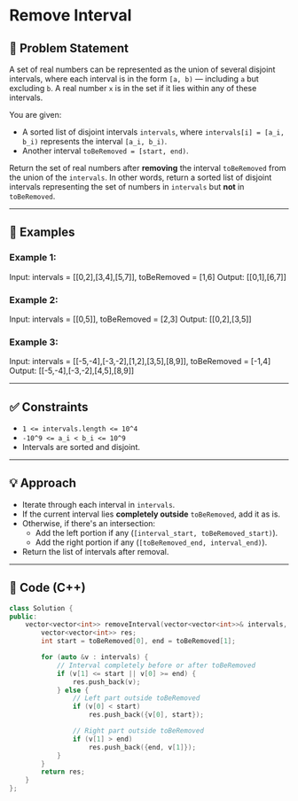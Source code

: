 # Remove Interval

## 🧩 Problem Statement

A set of real numbers can be represented as the union of several disjoint intervals, where each interval is in the form `[a, b)` — including `a` but excluding `b`. A real number `x` is in the set if it lies within any of these intervals.

You are given:

- A sorted list of disjoint intervals `intervals`, where `intervals[i] = [a_i, b_i)` represents the interval `[a_i, b_i)`.
- Another interval `toBeRemoved = [start, end)`.

Return the set of real numbers after **removing** the interval `toBeRemoved` from the union of the `intervals`. In other words, return a sorted list of disjoint intervals representing the set of numbers in `intervals` but **not** in `toBeRemoved`.

---

## 🧪 Examples

### Example 1:

Input: intervals = [[0,2],[3,4],[5,7]], toBeRemoved = [1,6]
Output: [[0,1],[6,7]]

### Example 2:

Input: intervals = [[0,5]], toBeRemoved = [2,3]
Output: [[0,2],[3,5]]

### Example 3:

Input: intervals = [[-5,-4],[-3,-2],[1,2],[3,5],[8,9]], toBeRemoved = [-1,4]
Output: [[-5,-4],[-3,-2],[4,5],[8,9]]

---

## ✅ Constraints

- `1 <= intervals.length <= 10^4`
- `-10^9 <= a_i < b_i <= 10^9`
- Intervals are sorted and disjoint.

---

## 💡 Approach

- Iterate through each interval in `intervals`.
- If the current interval lies **completely outside** `toBeRemoved`, add it as is.
- Otherwise, if there's an intersection:
  - Add the left portion if any (`[interval_start, toBeRemoved_start)`).
  - Add the right portion if any (`[toBeRemoved_end, interval_end)`).
- Return the list of intervals after removal.

---

## 📝 Code (C++)

```cpp
class Solution {
public:
    vector<vector<int>> removeInterval(vector<vector<int>>& intervals, vector<int>& toBeRemoved) {
        vector<vector<int>> res;
        int start = toBeRemoved[0], end = toBeRemoved[1];

        for (auto &v : intervals) {
            // Interval completely before or after toBeRemoved
            if (v[1] <= start || v[0] >= end) {
                res.push_back(v);
            } else {
                // Left part outside toBeRemoved
                if (v[0] < start)
                    res.push_back({v[0], start});

                // Right part outside toBeRemoved
                if (v[1] > end)
                    res.push_back({end, v[1]});
            }
        }
        return res;
    }
};

```
